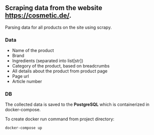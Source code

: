 ## Scraping data from the website https://cosmetic.de/.
Parsing data for all products on the site using scrapy.

### Data
- Name of the product
- Brand
- Ingredients (separated into list[str])
- Category of the product, based on breadcrumbs
- All details about the product from product page 
- Page url
- Article number

### DB
The collected data is saved to the **PostgreSQL** which is containerized in docker-compose.

To create docker run command from project directory:

`docker-compose up`

